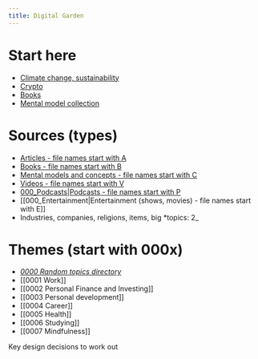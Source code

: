 ```yaml
---
title: Digital Garden
---
```


# Start here
- [Climate change, sustainability](notes/Climate%20change,%20sustainability.md)
- [Crypto](notes/Crypto.md)
- [Books](notes/Books.md)
- [Mental model collection](notes/Mental%20model%20collection.md)

# Sources (types)
- [Articles - file names start with A](Notes/articles.md)
- [Books - file names start with B](notes/Books.md)
- [Mental models and concepts - file names start with C](notes/Mental%20model%20collection.md)
- [Videos - file names start with V](notes/000_Videos.md)
- [000_Podcasts|Podcasts - file names start with P](notes/000_Podcasts%7CPodcasts%20-%20file%20names%20start%20with%20P.md)
- [[000_Entertainment|Entertainment (shows, movies) - file names start with E]]
- Industries, companies, religions, items, big *topics: 2_

# Themes (start with 000x)
- *[0000 Random topics directory](notes/0000%20Random%20topics%20directory.md)* 
- [[0001 Work]]
- [[0002 Personal Finance and Investing]]
- [[0003 Personal development]]
- [[0004 Career]]
- [[0005 Health]]
- [[0006 Studying]]
- [[0007 Mindfulness]]

Key design decisions to work out 
